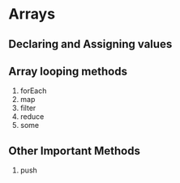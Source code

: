 # Arrays

## Declaring and Assigning values 

## Array looping methods

  1. forEach
  2. map
  3. filter
  4. reduce
  5. some 

## Other Important Methods

  1. push
